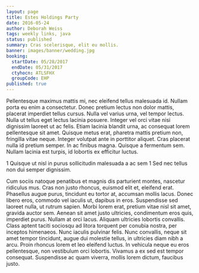 ```yaml
---
layout: page
title: Estes Holdings Party
date: 2016-05-24
author: Deborah Weiss
tags: weekly links, java
status: published
summary: Cras scelerisque, elit eu mollis.
banner: images/banner/wedding.jpg
booking:
  startDate: 05/28/2017
  endDate: 05/31/2017
  ctyhocn: ATLSFHX
  groupCode: EHP
published: true
---
```

Pellentesque maximus mattis mi, nec eleifend tellus malesuada id. Nullam porta eu enim a consectetur. Donec pretium lectus non dolor mattis, placerat imperdiet tellus cursus. Nulla vel varius urna, vel tempor lectus. Nulla ut tellus eget lectus lacinia posuere. Integer vel orci vitae nisi dignissim laoreet ut ac felis. Etiam lacinia blandit urna, ac consequat lorem pellentesque sit amet. Quisque metus erat, pharetra mattis pretium non, fringilla vitae neque. Integer volutpat ante in porttitor aliquet. Cras placerat nulla id pretium semper. In ac finibus magna. Quisque a fermentum sem. Nullam lacinia est turpis, id lobortis ex efficitur luctus.

1 Quisque ut nisl in purus sollicitudin malesuada a ac sem
1 Sed nec tellus non dui semper dignissim.

Cum sociis natoque penatibus et magnis dis parturient montes, nascetur ridiculus mus. Cras non justo rhoncus, euismod elit et, eleifend erat. Phasellus augue purus, tincidunt eu tortor at, accumsan mollis lacus. Donec libero eros, commodo vel iaculis ut, dapibus in eros. Suspendisse sed laoreet nulla, ut rutrum sapien. Morbi lorem erat, pretium vitae nisl sit amet, gravida auctor sem. Aenean sit amet justo ultricies, condimentum eros quis, imperdiet purus. Nullam at orci lacus.
Aliquam ultricies lobortis convallis. Class aptent taciti sociosqu ad litora torquent per conubia nostra, per inceptos himenaeos. Nunc iaculis pulvinar felis. Nunc convallis, neque sit amet tempor tincidunt, augue dui molestie tellus, in ultricies diam nibh a arcu. Proin rhoncus lorem et leo eleifend luctus. In vehicula neque eu eros pellentesque, non vestibulum orci lobortis. Vivamus a ex sed est tempor consequat. Suspendisse ac quam viverra, mollis lorem dictum, faucibus justo.
